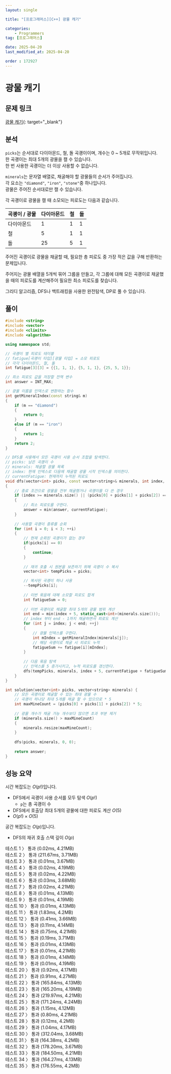 ```yaml
---
layout: single

title: "[프로그래머스][C++] 광물 캐기"

categories:
    - Programmers
tag: [프로그래머스]

date: 2025-04-20
last_modified_at: 2025-04-20

order : 172927
---
```


# 광물 캐기

## 문제 링크

[광물 캐기](https://school.programmers.co.kr/learn/courses/30/lessons/172927){: target="_blank"}

## 분석

`picks`는 순서대로 다이아몬드, 철, 돌 곡괭이이며, 개수는 0 ~ 5개로 무작위입니다.  
한 곡괭이는 최대 5개의 광물을 캘 수 있습니다.  
한 번 사용한 곡괭이는 더 이상 사용할 수 없습니다.

`minerals`는 문자열 배열로, 채굴해야 할 광물들의 순서가 주어집니다.  
각 요소는 `"diamond"`, `"iron"`, `"stone"`중 하나입니다.  
광물은 주어진 순서대로만 캘 수 있습니다.

각 곡괭이로 광물을 캘 때 소모되는 피로도는 다음과 같습니다.

<table>
  <thead>
    <tr>
      <th>곡괭이 / 광물</th><th>다이아몬드</th><th>철</th><th>돌</th>
    </tr>
  </thead>
  <tbody>
    <tr><td>다이아몬드</td><td>1</td><td>1</td><td>1</td></tr>
    <tr><td>철</td><td>5</td><td>1</td><td>1</td></tr>
    <tr><td>돌</td><td>25</td><td>5</td><td>1</td></tr>
  </tbody>
</table>

주어진 곡괭이로 광물을 채굴할 때, 필요한 총 피로도 중 가장 적은 값을 구해 반환하는 문제입니다.

주어지는 광물 배열을 5개씩 묶어 그룹을 만들고, 각 그룹에 대해 모든 곡괭이로 채굴했을 때의 피로도를 계산해주어 필요한 최소 피로도를 찾습니다.

그리디 알고리즘, DFS나 백트래킹을 사용한 완전탐색, DP로 풀 수 있습니다.

## 풀이

```cpp
#include <string>
#include <vector>
#include <climits>
#include <algorithm>

using namespace std;

// 곡괭이 별 피로도 테이블
// fatigue[곡괭이 타입][광물 타입] = 소모 피로도
// 각각 다이아몬드, 철, 돌
int fatigue[3][3] = {{1, 1, 1}, {5, 1, 1}, {25, 5, 1}};

// 최소 피로도 값을 저장할 전역 변수
int answer = INT_MAX;

// 광물 이름을 인덱스로 변환하는 함수
int getMineralIndex(const string& m)
{
    if (m == "diamond")
    {
        return 0;        
    }
    else if (m == "iron")
    {
        return 1;
    }
    return 2;
}

// DFS를 사용해서 모든 곡괭이 사용 순서 조합을 탐색한다.
// picks: 남은 곡괭이 수
// minerals: 채굴할 광물 목록
// index: 현재 인덱스로 다음에 채굴할 광물 시작 인덱스를 의미한다.
// currentFatigue: 현재까지 누적된 피로도
void dfs(vector<int> picks, const vector<string>& minerals, int index, int currentFatigue)
{
    // 종료 조건으로 광물을 전부 채굴했거나 곡괭이를 다 쓴 경우
    if (index >= minerals.size() || (picks[0] + picks[1] + picks[2]) == 0)
    {
        // 최소 피로도를 구한다.
        answer = min(answer, currentFatigue);
    }
    
    // 사용할 곡괭이 종류를 순회
    for (int i = 0; i < 3; ++i)
    {
        // 현재 순회된 곡괭이가 없는 경우
        if(picks[i] == 0)
        {
            continue;
        }
        
        // 재귀 호출 시 원본을 보존하기 위해 곡괭이 수 복사
        vector<int> tempPicks = picks;

        // 복사된 곡괭이 하나 사용
        --tempPicks[i];
        
        // 이번 묶음에 대해 소모할 피로도 합계
        int fatigueSum = 0;
        
        // 이번 곡괭이로 채굴할 최대 5개의 광물 범위 계산
        int end = min(index + 5, static_cast<int>(minerals.size()));
        // index 부터 end - 1까지 채굴하면서 피로도 계산
        for (int j = index; j < end; ++j)
        {
            // 광물 인덱스를 구한다.
            int mIndex = getMineralIndex(minerals[j]);
            // 해당 곡괭이로 채굴 시 피로도 누적
            fatigueSum += fatigue[i][mIndex];
        }
        
        // 다음 묶음 탐색
        // 인덱스를 5 증가시키고, 누적 피로도를 갱신한다.
        dfs(tempPicks, minerals, index + 5, currentFatigue + fatigueSum);
    }
}

int solution(vector<int> picks, vector<string> minerals) {
    // 모든 곡괭이로 채굴할 수 있는 최대 광물 수
    // 곡괭이 하나당 최대 5개를 채굴 할 수 있으므로 * 5
    int maxMineCount = (picks[0] + picks[1] + picks[2]) * 5;
    
    // 광물 개수가 채굴 가능 개수보다 많으면 초과 부분 제거
    if (minerals.size() > maxMineCount)
    {
        minerals.resize(maxMineCount);
    }
    
    dfs(picks, minerals, 0, 0);
    
    return answer;
}
```

## 성능 요약

시간 복잡도는 $O(p!)$입니다.

- DFS에서 곡괭이 사용 순서를 모두 탐색 $O(p!)$
    - `p`는 총 곡괭이 수
- DFS에서 호출당 최대 5개의 광물에 대한 피로도 계산 $O(5)$
- $O(p!) \times O(5)$

공간 복잡도는 $O(p)$입니다.

- DFS의 재귀 호출 스택 깊이 $O(p)$

테스트 1 〉 통과 (0.02ms, 4.21MB)  
테스트 2 〉 통과 (211.67ms, 3.71MB)  
테스트 3 〉 통과 (0.01ms, 3.67MB)  
테스트 4 〉 통과 (0.02ms, 4.19MB)  
테스트 5 〉 통과 (0.02ms, 4.22MB)  
테스트 6 〉 통과 (0.03ms, 3.68MB)  
테스트 7 〉 통과 (0.02ms, 4.21MB)  
테스트 8 〉 통과 (0.01ms, 4.13MB)  
테스트 9 〉 통과 (0.01ms, 4.19MB)  
테스트 10 〉 통과 (0.01ms, 4.13MB)  
테스트 11 〉 통과 (1.83ms, 4.2MB)  
테스트 12 〉 통과 (0.41ms, 3.66MB)  
테스트 13 〉 통과 (0.11ms, 4.14MB)  
테스트 14 〉 통과 (0.75ms, 4.21MB)  
테스트 15 〉 통과 (0.19ms, 3.71MB)  
테스트 16 〉 통과 (0.01ms, 4.13MB)  
테스트 17 〉 통과 (0.01ms, 4.21MB)  
테스트 18 〉 통과 (0.01ms, 4.14MB)  
테스트 19 〉 통과 (0.01ms, 4.19MB)  
테스트 20 〉 통과 (0.92ms, 4.17MB)  
테스트 21 〉 통과 (0.91ms, 4.27MB)  
테스트 22 〉 통과 (165.84ms, 4.13MB)  
테스트 23 〉 통과 (165.20ms, 4.19MB)  
테스트 24 〉 통과 (219.97ms, 4.21MB)  
테스트 25 〉 통과 (171.24ms, 4.24MB)  
테스트 26 〉 통과 (1.15ms, 4.12MB)  
테스트 27 〉 통과 (0.80ms, 4.21MB)  
테스트 28 〉 통과 (0.12ms, 4.2MB)  
테스트 29 〉 통과 (1.04ms, 4.17MB)  
테스트 30 〉 통과 (312.04ms, 3.68MB)  
테스트 31 〉 통과 (164.38ms, 4.2MB)  
테스트 32 〉 통과 (178.20ms, 3.67MB)  
테스트 33 〉 통과 (184.50ms, 4.21MB)  
테스트 34 〉 통과 (164.27ms, 4.13MB)  
테스트 35 〉 통과 (176.55ms, 4.2MB)  